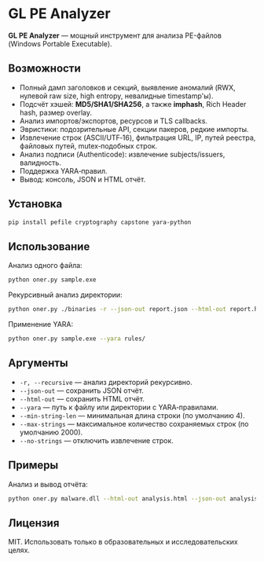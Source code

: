 # GL PE Analyzer

**GL PE Analyzer** — мощный инструмент для анализа PE-файлов (Windows Portable Executable).

## Возможности

* Полный дамп заголовков и секций, выявление аномалий (RWX, нулевой raw size, high entropy, невалидные timestamp'ы).
* Подсчёт хэшей: **MD5/SHA1/SHA256**, а также **imphash**, Rich Header hash, размер overlay.
* Анализ импортов/экспортов, ресурсов и TLS callbacks.
* Эвристики: подозрительные API, секции пакеров, редкие импорты.
* Извлечение строк (ASCII/UTF‑16), фильтрация URL, IP, путей реестра, файловых путей, mutex‑подобных строк.
* Анализ подписи (Authenticode): извлечение subjects/issuers, валидность.
* Поддержка YARA‑правил.
* Вывод: консоль, JSON и HTML отчёт.

## Установка

```bash
pip install pefile cryptography capstone yara-python
```

## Использование

Анализ одного файла:

```bash
python oner.py sample.exe
```

Рекурсивный анализ директории:

```bash
python oner.py ./binaries -r --json-out report.json --html-out report.html
```

Применение YARA:

```bash
python oner.py sample.exe --yara rules/
```

## Аргументы

* `-r, --recursive` — анализ директорий рекурсивно.
* `--json-out` — сохранить JSON отчёт.
* `--html-out` — сохранить HTML отчёт.
* `--yara` — путь к файлу или директории с YARA‑правилами.
* `--min-string-len` — минимальная длина строки (по умолчанию 4).
* `--max-strings` — максимальное количество сохраняемых строк (по умолчанию 2000).
* `--no-strings` — отключить извлечение строк.

## Примеры

Анализ и вывод отчёта:

```bash
python oner.py malware.dll --html-out analysis.html --json-out analysis.json
```

## Лицензия

MIT. Использовать только в образовательных и исследовательских целях.
